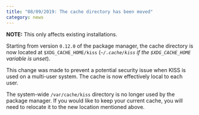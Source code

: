 ```yaml
---
title: "08/09/2019: The cache directory has been moved"
category: news
---
```


**NOTE:** This only affects existing installations.

Starting from version `0.12.0` of the package manager, the cache directory is now located at `$XDG_CACHE_HOME/kiss` (*`~/.cache/kiss` if the `$XDG_CACHE_HOME` variable is unset*).

This change was made to prevent a potential security issue when KISS is used on a multi-user system. The cache is now effectively local to each user.

The system-wide `/var/cache/kiss` directory is no longer used by the package manager. If you would like to keep your current cache, you will need to relocate it to the new location mentioned above.
